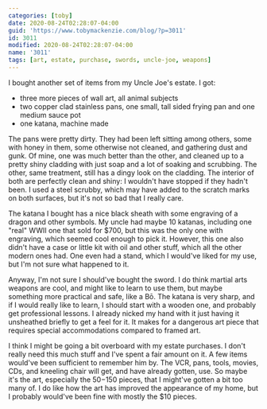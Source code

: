 ```yaml
---
categories: [toby]
date: 2020-08-24T02:28:07-04:00
guid: 'https://www.tobymackenzie.com/blog/?p=3011'
id: 3011
modified: 2020-08-24T02:28:07-04:00
name: '3011'
tags: [art, estate, purchase, swords, uncle-joe, weapons]
---
```


I bought another set of items from my Uncle Joe's estate.<!--more-->  I got:

- three more pieces of wall art, all animal subjects
- two copper clad stainless pans, one small, tall sided frying pan and one medium sauce pot
- one katana, machine made

The pans were pretty dirty.  They had been left sitting among others, some with honey in them, some otherwise not cleaned, and gathering dust and gunk.  Of mine, one was much better than the other, and cleaned up to a pretty shiny cladding with just soap and a lot of soaking and scrubbing.  The other, same treatment, still has a dingy look on the cladding.  The interior of both are perfectly clean and shiny:  I wouldn't have stopped if they hadn't been.  I used a steel scrubby, which may have added to the scratch marks on both surfaces, but it's not so bad that I really care.

The katana I bought has a nice black sheath with some engraving of a dragon and other symbols.  My uncle had maybe 10 katanas, including one "real" WWII one that sold for $700, but this was the only one with engraving, which seemed cool enough to pick it.  However, this one also didn't have a case or little kit with oil and other stuff, which all the other modern ones had.  One even had a stand, which I would've liked for my use, but I'm not sure what happened to it.

Anyway, I'm not sure I should've bought the sword.  I do think martial arts weapons are cool, and might like to learn to use them, but maybe something more practical and safe, like a Bō.  The katana is very sharp, and if I would really like to learn, I should start with a wooden one, and probably get professional lessons.  I already nicked my hand with it just having it unsheathed briefly to get a feel for it.  It makes for a dangerous art piece that requires special accommodations compared to framed art.

I think I might be going a bit overboard with my estate purchases.  I don't really need this much stuff and I've spent a fair amount on it.  A few items would've been sufficient to remember him by.  The VCR, pans, tools, movies, CDs, and kneeling chair will get, and have already gotten, use.  So maybe it's the art, especially the $50-$150 pieces, that I might've gotten a bit too many of.  I do like how the art has improved the appearance of my home, but I probably would've been fine with mostly the $10 pieces.
